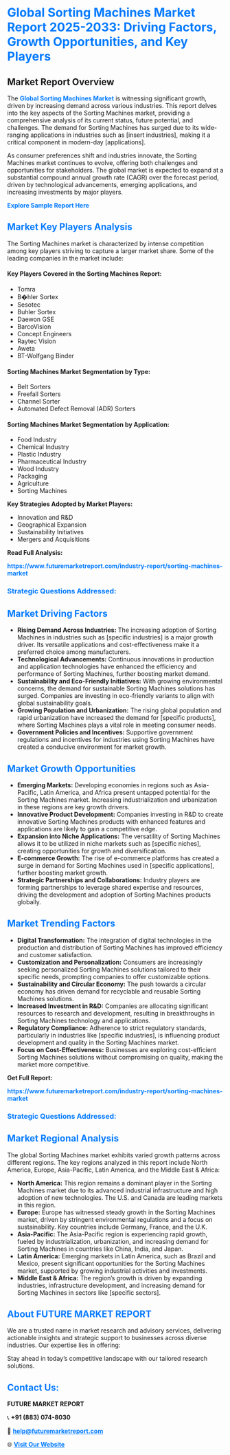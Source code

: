 <h1 style="color: #007BFF;">Global Sorting Machines Market Report 2025-2033: Driving Factors, Growth Opportunities, and Key Players</h1>

<section id="overview">
<h2>Market Report Overview</h2>
<p>The <a href="https://www.futuremarketreport.com/industry-report/sorting-machines-market" style="color: #007BFF; text-decoration: none;"><strong>Global Sorting Machines Market</strong></a> is witnessing significant growth, driven by increasing demand across various industries. This report delves into the key aspects of the Sorting Machines market, providing a comprehensive analysis of its current status, future potential, and challenges. The demand for Sorting Machines has surged due to its wide-ranging applications in industries such as [insert industries], making it a critical component in modern-day [applications].</p>
<p>As consumer preferences shift and industries innovate, the Sorting Machines market continues to evolve, offering both challenges and opportunities for stakeholders. The global market is expected to expand at a substantial compound annual growth rate (CAGR) over the forecast period, driven by technological advancements, emerging applications, and increasing investments by major players.</p>
</section>

<section id="overview">
<p><a href="https://www.futuremarketreport.com/request-sample/reportId=128462" style="color: #007BFF; text-decoration: none;"><strong>Explore Sample Report Here</strong></a></p>
</section>

<section id="key-players">
<h2 style="color: #007BFF;">Market Key Players Analysis</h2>
<p>The Sorting Machines market is characterized by intense competition among key players striving to capture a larger market share. Some of the leading companies in the market include:</p>
<h4>Key Players Covered in the Sorting Machines Report:</h4>
<ul><li>Tomra</li><li>B�hler Sortex</li><li>Sesotec</li><li>Buhler Sortex</li><li>Daewon GSE</li><li>BarcoVision</li><li>Concept Engineers</li><li>Raytec Vision</li><li>Aweta</li><li>BT-Wolfgang Binder</li></ul>
<h4>Sorting Machines Market Segmentation by Type:</h4>
<ul><li>Belt Sorters</li><li>Freefall Sorters</li><li>Channel Sorter</li><li>Automated Defect Removal (ADR) Sorters</li></ul>

<h4>Sorting Machines Market Segmentation by Application:</h4>
<ul><li>Food Industry</li><li>Chemical Industry</li><li>Plastic Industry</li><li>Pharmaceutical Industry</li><li>Wood Industry</li><li>Packaging</li><li>Agriculture</li><li>Sorting Machines</li></ul>
<p><strong>Key Strategies Adopted by Market Players:</strong></p>
<ul>
<li>Innovation and R&D</li>
<li>Geographical Expansion</li>
<li>Sustainability Initiatives</li>
<li>Mergers and Acquisitions</li>
</ul>
</section>

<section>
<p><strong>Read Full Analysis: </strong></p><a href="https://www.futuremarketreport.com/industry-report/sorting-machines-market" style="color: #007BFF; text-decoration: none;"><strong>https://www.futuremarketreport.com/industry-report/sorting-machines-market</strong></a>
<h3 style="color: #007BFF;">Strategic Questions Addressed:</h3>
</section>

<section id="driving-factors">
<h2 style="color: #007BFF;">Market Driving Factors</h2>
<ul>
<li><strong>Rising Demand Across Industries:</strong> The increasing adoption of Sorting Machines in industries such as [specific industries] is a major growth driver. Its versatile applications and cost-effectiveness make it a preferred choice among manufacturers.</li>
<li><strong>Technological Advancements:</strong> Continuous innovations in production and application technologies have enhanced the efficiency and performance of Sorting Machines, further boosting market demand.</li>
<li><strong>Sustainability and Eco-Friendly Initiatives:</strong> With growing environmental concerns, the demand for sustainable Sorting Machines solutions has surged. Companies are investing in eco-friendly variants to align with global sustainability goals.</li>
<li><strong>Growing Population and Urbanization:</strong> The rising global population and rapid urbanization have increased the demand for [specific products], where Sorting Machines plays a vital role in meeting consumer needs.</li>
<li><strong>Government Policies and Incentives:</strong> Supportive government regulations and incentives for industries using Sorting Machines have created a conducive environment for market growth.</li>
</ul>
</section>

<section id="growth-opportunities">
<h2 style="color: #007BFF;">Market Growth Opportunities</h2>
<ul>
<li><strong>Emerging Markets:</strong> Developing economies in regions such as Asia-Pacific, Latin America, and Africa present untapped potential for the Sorting Machines market. Increasing industrialization and urbanization in these regions are key growth drivers.</li>
<li><strong>Innovative Product Development:</strong> Companies investing in R&D to create innovative Sorting Machines products with enhanced features and applications are likely to gain a competitive edge.</li>
<li><strong>Expansion into Niche Applications:</strong> The versatility of Sorting Machines allows it to be utilized in niche markets such as [specific niches], creating opportunities for growth and diversification.</li>
<li><strong>E-commerce Growth:</strong> The rise of e-commerce platforms has created a surge in demand for Sorting Machines used in [specific applications], further boosting market growth.</li>
<li><strong>Strategic Partnerships and Collaborations:</strong> Industry players are forming partnerships to leverage shared expertise and resources, driving the development and adoption of Sorting Machines products globally.</li>
</ul>
</section>

<section id="trending-factors">
<h2 style="color: #007BFF;">Market Trending Factors</h2>
<ul>
<li><strong>Digital Transformation:</strong> The integration of digital technologies in the production and distribution of Sorting Machines has improved efficiency and customer satisfaction.</li>
<li><strong>Customization and Personalization:</strong> Consumers are increasingly seeking personalized Sorting Machines solutions tailored to their specific needs, prompting companies to offer customizable options.</li>
<li><strong>Sustainability and Circular Economy:</strong> The push towards a circular economy has driven demand for recyclable and reusable Sorting Machines solutions.</li>
<li><strong>Increased Investment in R&D:</strong> Companies are allocating significant resources to research and development, resulting in breakthroughs in Sorting Machines technology and applications.</li>
<li><strong>Regulatory Compliance:</strong> Adherence to strict regulatory standards, particularly in industries like [specific industries], is influencing product development and quality in the Sorting Machines market.</li>
<li><strong>Focus on Cost-Effectiveness:</strong> Businesses are exploring cost-efficient Sorting Machines solutions without compromising on quality, making the market more competitive.</li>
</ul>
</section>

<section>
<p><strong>Get Full Report: </strong></p><a href="https://www.futuremarketreport.com/industry-report/sorting-machines-market" style="color: #007BFF; text-decoration: none;"><strong>https://www.futuremarketreport.com/industry-report/sorting-machines-market</strong></a>
<h3 style="color: #007BFF;">Strategic Questions Addressed:</h3>
</section>


<section id="regional-analysis">
<h2 style="color: #007BFF;">Market Regional Analysis</h2>
<p>The global Sorting Machines market exhibits varied growth patterns across different regions. The key regions analyzed in this report include North America, Europe, Asia-Pacific, Latin America, and the Middle East & Africa:</p>
<ul>
<li><strong>North America:</strong> This region remains a dominant player in the Sorting Machines market due to its advanced industrial infrastructure and high adoption of new technologies. The U.S. and Canada are leading markets in this region.</li>
<li><strong>Europe:</strong> Europe has witnessed steady growth in the Sorting Machines market, driven by stringent environmental regulations and a focus on sustainability. Key countries include Germany, France, and the U.K.</li>
<li><strong>Asia-Pacific:</strong> The Asia-Pacific region is experiencing rapid growth, fueled by industrialization, urbanization, and increasing demand for Sorting Machines in countries like China, India, and Japan.</li>
<li><strong>Latin America:</strong> Emerging markets in Latin America, such as Brazil and Mexico, present significant opportunities for the Sorting Machines market, supported by growing industrial activities and investments.</li>
<li><strong>Middle East & Africa:</strong> The region’s growth is driven by expanding industries, infrastructure development, and increasing demand for Sorting Machines in sectors like [specific sectors].</li>
</ul>
</section>

<footer>
<h2 style="color: #007BFF;">About FUTURE MARKET REPORT</h2>
<p>We are a trusted name in market research and advisory services, delivering actionable insights and strategic support to businesses across diverse industries. Our expertise lies in offering:</p>

<p>Stay ahead in today’s competitive landscape with our tailored research solutions.</p>

<h2 style="color: #007BFF;">Contact Us:</h2>
<p><strong>FUTURE MARKET REPORT</strong></p>
<p>📞 <strong>+91 (883) 074-8030</strong></p>
<p>📧 <strong><a href="mailto:help@futuremarketreport.com" style="color: #007BFF;">help@futuremarketreport.com</a></strong></p>
<p>🌐 <strong><a href="https://www.futuremarketreport.com/" style="color: #007BFF;">Visit Our Website</a></strong></p>
</footer>
